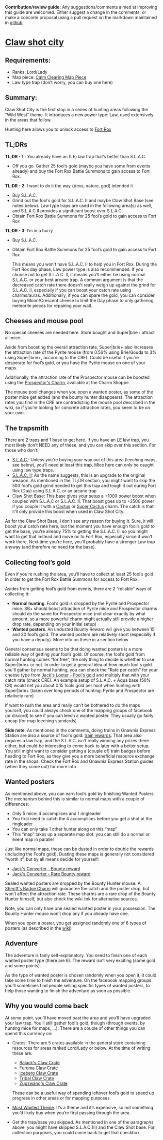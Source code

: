 **Contribution/review guide:** Any suggestions/comments aimed at improving this guide are welcomed.
Either suggest a change in the comments, or make a concrete proposal using a pull request on the markdown
maintained in [github](https://github.com/bavovanachte/mh-guide-contributions/blob/master/claw-shot-city.md)

# [Claw shot city](https://mhwiki.hitgrab.com/wiki/index.php/Claw_Shot_City)

## Requirements:

* Ranks: Lord/Lady
* Map piece: [Calm Clearing Map Piece](https://mhwiki.hitgrab.com/wiki/index.php/Maps_and_Keys#Calm_Clearing_Map_Piece)
* Law type trap (don’t worry, you can buy one here)

## Summary:

Claw Shot City is the first stop in a series of hunting areas following the “Wild West” theme.
It introduces a new power type: Law, used extensively in the areas that follow.

Hunting here allows you to unlock access to [Fort Rox](https://mhwiki.hitgrab.com/wiki/index.php/Fort_Rox)

## TL;DRs

**TL;DR - 1** : You already have an (LE) law trap that’s better than S.L.A.C.

* Off you go. Gather 25 fool’s gold (maybe you have some from events already) and buy the Fort Rox Battle
  Summons to gain access to Fort Rox.

**TL;DR - 2**: I want to do it the way {devs, nature, god} intended it

* Buy S.L.A.C.
* Grind out the fool’s gold for S.L.A.C. II and maybe Claw Shot Base (see notes below).
  Law type traps are used in the following area(s) as well, and S.L.A.C.II provides a significant boost over S.L.A.C.
* Obtain Fort Rox Battle Summons for 25 fool’s gold to gain access to Fort Rox

**TL;DR - 3**: I’m in a hurry

* Buy S.L.A.C.
* Obtain Fort Rox Battle Summons for 25 fool’s gold to gain access to Fort Rox

  This means you won't have S.L.A.C. II to help you in Fort Rox. During the Fort Rox day phase, Law power type is also
  recommended. If you choose not to get S.L.A.C. II, it means you'll either be using normal S.L.A.C. or your best arcane
  trap. A common argument is that the decreased catch rate there doesn't really weigh up against the grind for
  S.L.A.C. II, especially if you can boost your catch rate using charms/auras. Additionally, if you can spare the gold,
  you can consider buying Moon/Crescent cheese to limit the Day phase to only gathering meteorite pieces for repairing
  your wall.

## Cheeses and mouse pool

No special cheeses are needed here. Store bought and Super|brie+ attract all mice.

Aside from boosting the overall attraction rate, Super|brie+ also increases the attraction rate of the Pyrite mouse
(from 0.56% using Brie/Gouda to 3% using Super|brie+, according to the CRE). Could be useful if you’re desperate for
fool’s gold, or you have the Pyrite mouse on one of your maps.

Additionally, the attraction rate of the Prospector mouse can be boosted using the
[Prospector's Charm](https://mhwiki.hitgrab.com/wiki/index.php/Prospector%27s_Charm), available at the Charm Shoppe.

The mouse pool changes when you open a wanted poster, as some of the poster mice get added
(and the bounty hunter disappears). The attraction rates you find in the CRE are contradicting the mouse pool described
in the wiki, so if you’re looking for concrete attraction rates, you seem to be on your own.


## The trapsmith

There are 2 traps and 1 base to get here. If you have an LE law trap, you most likely don’t NEED any of these, and you
can skip over this section. For those who don’t:


* [S.L.A.C.](https://mhwiki.hitgrab.com/wiki/index.php/S.L.A.C.): Unless you’re buying your way out of this area
  (leeching maps, see below), you’ll need at least this trap. Mice here can only be caught using law type traps.
* [S.L.A.C. II](https://mhwiki.hitgrab.com/wiki/index.php/S.L.A.C._II): As the name suggests, this is an upgrade to the
  original weapon. As mentioned in the TL;DR section, you might want to skip the 500 fool’s gold grind  needed to get this
  trap and tough it out during Fort Rox (Day) using S.L.A.C. or an arcane trap
* [Claw Shot Base](https://mhwiki.hitgrab.com/wiki/index.php/Claw_Shot_Base): This base gives your setup a +1000 power
  boost when coupled with S.L.A.C or S.L.A.C. II. That boost goes up to +2500 power if you couple it with a
  [Cactus](https://mhwiki.hitgrab.com/wiki/index.php/Cactus_Charm) or
  [Super Cactus](https://mhwiki.hitgrab.com/wiki/index.php/Super_Cactus_Charm) charm. The catch is that it’ll only
  provide this boost when used in Claw Shot City.

As for the Claw Shot Base, I don’t see any reason for buying it. Sure, it will boost your catch rate here, but the
moment you have enough fool’s gold to get the base, you’re already 75% to getting the S.L.A.C. II, so you might want to
get that instead and move on to Fort Rox, especially since it won't work there.
Next time you’re here, you’ll probably have a stronger Law trap anyway (and therefore no need for the base).

## Collecting fool’s gold

Even if you’re rushing the area, you’ll have to collect at least 25 fool’s gold in order to get the
Fort Rox Battle Summons for access to Fort Rox.


Asides from getting fool’s gold from events, there are 2 “reliable” ways of collecting it:


   * **Normal hunting**. Fool’s gold is dropped by the Pyrite and Prospector mice. SB+ should boost attraction of
     Pyrite mice and Prospector charms should do the same for Prospector mice (not clear exactly by what amount, so a
     more powerful charm might actually still provide a higher drop rate, depending on your initial setup)
   * **Wanted posters**. An undusted Bounty Reward will give you between 15 and 20 fool’s gold. The wanted posters are
     relatively short (especially if you have a deputy). More info on these in a section below

General consensus seems to be that doing wanted posters is a more reliable way of getting your fool’s gold. Of course,
the fool’s gold from normal hunting comes “for free”, the only thing to decide is whether to use Super|brie+ or not.
In order to get a general idea of how much fool's gold you'll gather by normal hunting, you can check the "Rate per catch"
for your cheese type from [Jack's Looter - Fool's gold](https://mhhunthelper.agiletravels.com/loot.php?item=57&timefilter=all_time)
and multiply that with your catch rate (check CRE). An example setup of S.L.A.C. + Aqua base (50% CR) would net you about 0.15
fools gold per hunt when hunting with Super|brie+ (taken over long periods of hunting: Pyrite and Prospector are relatively rare)

If want to rush the area and really can’t be bothered to do the maps yourself, you could always check one of the mapping
groups of facebook (or discord) to see if you can leech a wanted poster.
They usually go fairly cheap (for map leeching standards)

**Side note**: As mentioned in the comments, doing trains in Gnawnia Express Station are also a source of fool's gold:
[train rewards](https://mhwiki.hitgrab.com/wiki/index.php/Gnawnian_Express_Station#Completing_a_Train_Ride_and_Collecting_Rewards).
That area also requires a law trap, and the S.L.A.C. isn't really winning any prizes there either, but could be interesting
to come back to later with a better setup. You still might want to consider getting a (couple of) train badges before
heading to Fort Rox, as they give you a more beneficial resource exchange rate in the shops. Check the Fort Rox and
Gnawnia Express Station guides (when they come out) for more info

## Wanted posters

As mentioned above, you can earn fool’s gold by finishing Wanted Posters.
The mechanism behind this is similar to normal maps with a couple of differences:

   * Only 5 mice: 4 accomplices and 1 ringleader
   * You first need to catch the 4 accomplices before you get a shot at the ringleader
   * You can only take 1 other hunter along on this “map”
   * This “map” takes up a separate map slot: you can still do a normal or event map in parallel

Just like normal maps, these can be dusted in order to double the rewards (including the Fool’s gold).
Dusting these maps is generally not considered “worth it”, but by all means decide for yourself:

   * [Jack's Converter - Bounty reward](https://mhhunthelper.agiletravels.com/converter.php?item=1745)
   * [Jack's Converter - Rare Bounty reward](https://mhhunthelper.agiletravels.com/converter.php?item=1767)

Sealed wanted posters are dropped by the Bounty Hunter mouse. A
[Sheriff's Badge Charm](https://mhwiki.hitgrab.com/wiki/index.php/Sheriff%27s_Badge_Charm) will guarantee the catch and
the poster drop, but won’t affect the attraction rate. These charms are a rare drop of the Bounty Hunter himself, but
also check the wiki link for alternative sources.

Note, you can only have one sealed wanted poster in your possession. The Bounty Hunter mouse won’t drop any if you
already have one.

When you open a poster, you get assigned randomly one of 6 types of posters (as described in the
[wiki](https://mhwiki.hitgrab.com/wiki/index.php/Wanted_Poster))

## Adventure

The adventure is fairly self-explanatory. You need to finish one of each wanted poster type (there are 6).
The reward isn’t very exciting (some gold and some points).

As the type of wanted poster is chosen randomly when you open it, it could take some time to finish the adventure.
On the facebook mapping groups you’ll sometimes find people selling specific types of wanted posters, to help those
wanting to finish the adventure as soon as possible.

## Why you would come back

At some point, you’ll have moved past the area and you’ll have upgraded your law trap.
You’ll still gather fool’s gold, though (through events, by hunting mice for maps, …).
There are a couple of other things you can spend this currency on:

   * Crates: There are 5 crates available in the general store containing resources for areas ranked Lord/Lady or below.
     At the time of writing these are:

     * [Balack's Claw Crate](https://mhwiki.hitgrab.com/wiki/index.php/Balack%27s_Claw_Crate)
     * [Furoma Claw Crate](https://mhwiki.hitgrab.com/wiki/index.php/Furoma_Claw_Crate)
     * [Iceberg Claw Crate](https://mhwiki.hitgrab.com/wiki/index.php/Iceberg_Claw_Crate)
     * [Tribal Claw Crate](https://mhwiki.hitgrab.com/wiki/index.php/Tribal_Claw_Crate)
     * [Zugzwang's Claw Crate](https://mhwiki.hitgrab.com/wiki/index.php/Zugzwang%27s_Claw_Crate)

     These can be a useful way of spending leftover fool’s gold to speed up progress in other areas or for mapping purposes

   * [Most Wanted Theme](https://mhwiki.hitgrab.com/wiki/index.php/Most_Wanted_Theme).
     It’s a theme and it’s expensive, so not something you’d likely buy when you’re first passing through the area.
   * Get the trap/base you skipped. As mentioned in one of the paragraphs above, you might have skipped S.L.A.C.(II)
     and the Claw Shot base. For collection purposes, you could come back to get that checkbox.